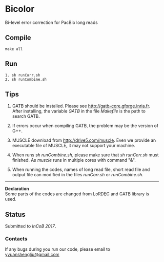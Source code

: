 # Bicolor

Bi-level error correction for PacBio long reads

## Compile
	make all
	
## Run
	1. sh runCorr.sh
	2. sh runCombine.sh

## Tips
1. GATB should be installed. Please see http://gatb-core.gforge.inria.fr. After installing, the variable *GATB* in the file *Makefile* is the path to search GATB.

2. If errors occur when compiling GATB, the problem may be the version of G++.

3. MUSCLE download from http://drive5.com/muscle. Even we provide an executable file of MUSCLE, it may not support your machine.

4. When runs *sh runCombine.sh*, please make sure that *sh runCorr.sh* must finished. As *muscle* runs in multiple cores with command "&".

5. When running the codes, names of long read file, short read file and output file can modified in the files *runCorr.sh* or *runCombine.sh*.

---
**Declaration**<br />
Some parts of the codes are changed from LoRDEC and GATB library is used.

## Status
Submitted to *InCoB 2017*.

### Contacts
If any bugs during you run our code, please email to <yyuanshengliu@gmail.com>

